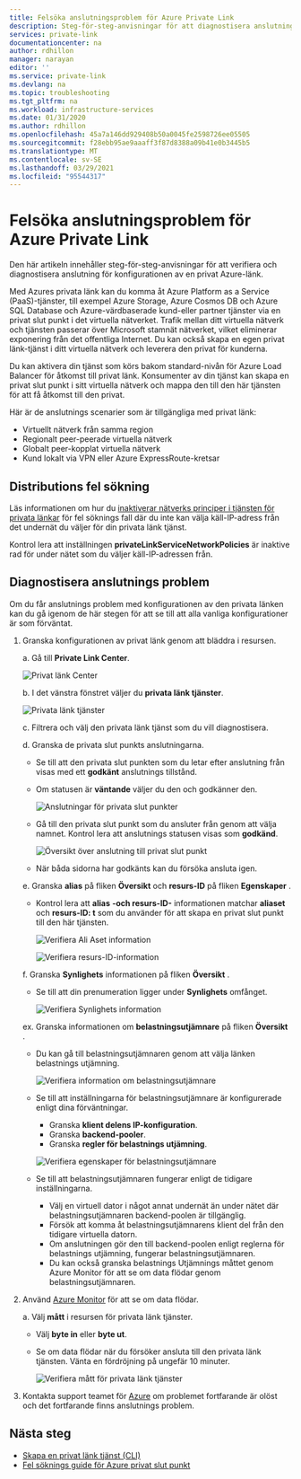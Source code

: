 ```yaml
---
title: Felsöka anslutningsproblem för Azure Private Link
description: Steg-för-steg-anvisningar för att diagnostisera anslutning till privata länkar
services: private-link
documentationcenter: na
author: rdhillon
manager: narayan
editor: ''
ms.service: private-link
ms.devlang: na
ms.topic: troubleshooting
ms.tgt_pltfrm: na
ms.workload: infrastructure-services
ms.date: 01/31/2020
ms.author: rdhillon
ms.openlocfilehash: 45a7a146dd929408b50a0045fe2598726ee05505
ms.sourcegitcommit: f28ebb95ae9aaaff3f87d8388a09b41e0b3445b5
ms.translationtype: MT
ms.contentlocale: sv-SE
ms.lasthandoff: 03/29/2021
ms.locfileid: "95544317"
---
```

# <a name="troubleshoot-azure-private-link-connectivity-problems"></a>Felsöka anslutningsproblem för Azure Private Link

Den här artikeln innehåller steg-för-steg-anvisningar för att verifiera och diagnostisera anslutning för konfigurationen av en privat Azure-länk.

Med Azures privata länk kan du komma åt Azure Platform as a Service (PaaS)-tjänster, till exempel Azure Storage, Azure Cosmos DB och Azure SQL Database och Azure-värdbaserade kund-eller partner tjänster via en privat slut punkt i det virtuella nätverket. Trafik mellan ditt virtuella nätverk och tjänsten passerar över Microsoft stamnät nätverket, vilket eliminerar exponering från det offentliga Internet. Du kan också skapa en egen privat länk-tjänst i ditt virtuella nätverk och leverera den privat för kunderna.

Du kan aktivera din tjänst som körs bakom standard-nivån för Azure Load Balancer för åtkomst till privat länk. Konsumenter av din tjänst kan skapa en privat slut punkt i sitt virtuella nätverk och mappa den till den här tjänsten för att få åtkomst till den privat.

Här är de anslutnings scenarier som är tillgängliga med privat länk:

- Virtuellt nätverk från samma region
- Regionalt peer-peerade virtuella nätverk
- Globalt peer-kopplat virtuella nätverk
- Kund lokalt via VPN eller Azure ExpressRoute-kretsar

## <a name="deployment-troubleshooting"></a>Distributions fel sökning

Läs informationen om hur du [inaktiverar nätverks principer i tjänsten för privata länkar](./disable-private-link-service-network-policy.md) för fel söknings fall där du inte kan välja käll-IP-adress från det undernät du väljer för din privata länk tjänst.

Kontrol lera att inställningen **privateLinkServiceNetworkPolicies** är inaktive rad för under nätet som du väljer käll-IP-adressen från.

## <a name="diagnose-connectivity-problems"></a>Diagnostisera anslutnings problem

Om du får anslutnings problem med konfigurationen av den privata länken kan du gå igenom de här stegen för att se till att alla vanliga konfigurationer är som förväntat.

1. Granska konfigurationen av privat länk genom att bläddra i resursen.

    a. Gå till **Private Link Center**.

      ![Privat länk Center](./media/private-link-tsg/private-link-center.png)

    b. I det vänstra fönstret väljer du **privata länk tjänster**.

      ![Privata länk tjänster](./media/private-link-tsg/private-link-service.png)

    c. Filtrera och välj den privata länk tjänst som du vill diagnostisera.

    d. Granska de privata slut punkts anslutningarna.
     - Se till att den privata slut punkten som du letar efter anslutning från visas med ett **godkänt** anslutnings tillstånd.
     - Om statusen är **väntande** väljer du den och godkänner den.

       ![Anslutningar för privata slut punkter](./media/private-link-tsg/pls-private-endpoint-connections.png)

     - Gå till den privata slut punkt som du ansluter från genom att välja namnet. Kontrol lera att anslutnings statusen visas som **godkänd**.

       ![Översikt över anslutning till privat slut punkt](./media/private-link-tsg/pls-private-endpoint-overview.png)

     - När båda sidorna har godkänts kan du försöka ansluta igen.

    e. Granska **alias** på fliken **Översikt** och **resurs-ID** på fliken **Egenskaper** .
     - Kontrol lera att **alias** **-och resurs-ID-** informationen matchar **aliaset** och **resurs-ID: t** som du använder för att skapa en privat slut punkt till den här tjänsten.

       ![Verifiera Ali Aset information](./media/private-link-tsg/pls-overview-pane-alias.png)

       ![Verifiera resurs-ID-information](./media/private-link-tsg/pls-properties-pane-resourceid.png)

    f. Granska **Synlighets** informationen på fliken **Översikt** .
     - Se till att din prenumeration ligger under **Synlighets** omfånget.

       ![Verifiera Synlighets information](./media/private-link-tsg/pls-overview-pane-visibility.png)

    ex. Granska informationen om **belastningsutjämnare** på fliken **Översikt** .
     - Du kan gå till belastningsutjämnaren genom att välja länken belastnings utjämning.

       ![Verifiera information om belastningsutjämnare](./media/private-link-tsg/pls-overview-pane-ilb.png)

     - Se till att inställningarna för belastningsutjämnare är konfigurerade enligt dina förväntningar.
       - Granska **klient delens IP-konfiguration**.
       - Granska **backend-pooler**.
       - Granska **regler för belastnings utjämning**.

       ![Verifiera egenskaper för belastningsutjämnare](./media/private-link-tsg/pls-ilb-properties.png)

     - Se till att belastningsutjämnaren fungerar enligt de tidigare inställningarna.
       - Välj en virtuell dator i något annat undernät än under nätet där belastningsutjämnaren backend-poolen är tillgänglig.
       - Försök att komma åt belastningsutjämnarens klient del från den tidigare virtuella datorn.
       - Om anslutningen gör den till backend-poolen enligt reglerna för belastnings utjämning, fungerar belastningsutjämnaren.
       - Du kan också granska belastnings Utjämnings måttet genom Azure Monitor för att se om data flödar genom belastningsutjämnaren.

1. Använd [Azure Monitor](../azure-monitor/overview.md) för att se om data flödar.

    a. Välj **mått** i resursen för privata länk tjänster.
     - Välj **byte in** eller **byte ut**.
     - Se om data flödar när du försöker ansluta till den privata länk tjänsten. Vänta en fördröjning på ungefär 10 minuter.

       ![Verifiera mått för privata länk tjänster](./media/private-link-tsg/pls-metrics.png)

1. Kontakta support teamet för [Azure](https://ms.portal.azure.com/#blade/Microsoft_Azure_Support/HelpAndSupportBlade/overview) om problemet fortfarande är olöst och det fortfarande finns anslutnings problem.

## <a name="next-steps"></a>Nästa steg

 * [Skapa en privat länk tjänst (CLI)](./create-private-link-service-cli.md)
 * [Fel söknings guide för Azure privat slut punkt](troubleshoot-private-endpoint-connectivity.md)